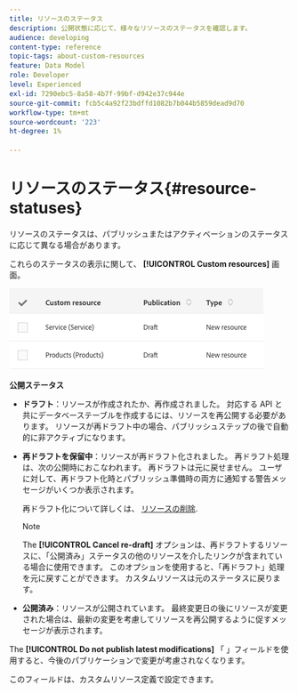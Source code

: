 ```yaml
---
title: リソースのステータス
description: 公開状態に応じて、様々なリソースのステータスを確認します。
audience: developing
content-type: reference
topic-tags: about-custom-resources
feature: Data Model
role: Developer
level: Experienced
exl-id: 7290ebc5-8a58-4b7f-99bf-d942e37c944e
source-git-commit: fcb5c4a92f23bdffd1082b7b044b5859dead9d70
workflow-type: tm+mt
source-wordcount: '223'
ht-degree: 1%

---
```


# リソースのステータス{#resource-statuses}

リソースのステータスは、パブリッシュまたはアクティベーションのステータスに応じて異なる場合があります。

これらのステータスの表示に関して、 **[!UICONTROL Custom resources]** 画面。

![](assets/schema_colonne_1.png)

**公開ステータス**

* **ドラフト**：リソースが作成されたか、再作成されました。 対応する API と共にデータベーステーブルを作成するには、リソースを再公開する必要があります。 リソースが再ドラフト中の場合、パブリッシュステップの後で自動的に非アクティブになります。
* **再ドラフトを保留中**：リソースが再ドラフト化されました。 再ドラフト処理は、次の公開時におこなわれます。 再ドラフトは元に戻せません。 ユーザに対して、再ドラフト化時とパブリッシュ準備時の両方に通知する警告メッセージがいくつか表示されます。

  再ドラフト化について詳しくは、 [リソースの削除](../../developing/using/deleting-a-resource.md).

  >[!NOTE]
  >
  >The **[!UICONTROL Cancel re-draft]** オプションは、再ドラフトするリソースに、「公開済み」ステータスの他のリソースを介したリンクが含まれている場合に使用できます。 このオプションを使用すると、「再ドラフト」処理を元に戻すことができます。 カスタムリソースは元のステータスに戻ります。

* **公開済み**：リソースが公開されています。 最終変更日の後にリソースが変更された場合は、最新の変更を考慮してリソースを再公開するように促すメッセージが表示されます。

The **[!UICONTROL Do not publish latest modifications]** 「 」フィールドを使用すると、今後のパブリケーションで変更が考慮されなくなります。

このフィールドは、カスタムリソース定義で設定できます。
